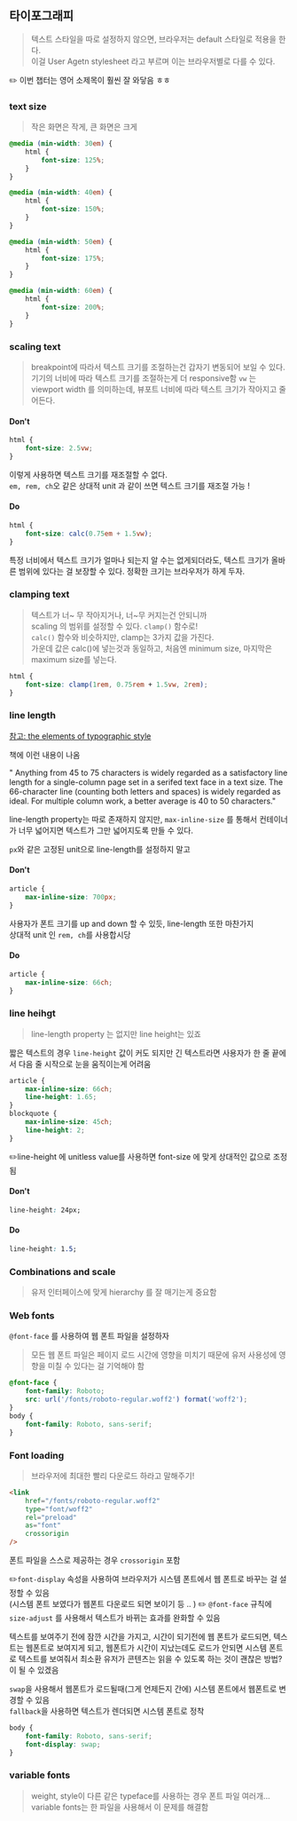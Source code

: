 ## 타이포그래피

> 텍스트 스타일을 따로 설정하지 않으면, 브라우저는 default 스타일로 적용을 한다.\
> 이걸 User Agetn stylesheet 라고 부르며 이는 브라우저별로 다를 수 있다.

✏️ 이번 챕터는 영어 소제목이 훨씬 잘 와닿음 ㅎㅎ

### text size

> 작은 화면은 작게, 큰 화면은 크게

```css
@media (min-width: 30em) {
	html {
		font-size: 125%;
	}
}

@media (min-width: 40em) {
	html {
		font-size: 150%;
	}
}

@media (min-width: 50em) {
	html {
		font-size: 175%;
	}
}

@media (min-width: 60em) {
	html {
		font-size: 200%;
	}
}
```

### scaling text

> breakpoint에 따라서 텍스트 크기를 조절하는건 갑자기 변동되어 보일 수 있다.\
> 기기의 너비에 따라 텍스트 크기를 조절하는게 더 responsive함
> `vw` 는 viewport width 를 의미하는데, 뷰포트 너비에 따라 텍스트 크기가 작아지고 줄어든다.

#### Don't

```css
html {
	font-size: 2.5vw;
}
```

이렇게 사용하면 텍스트 크기를 재조절할 수 없다.\
`em, rem, ch`오 같은 상대적 unit 과 같이 쓰면 텍스트 크기를 재조절 가능 !

#### Do

```css
html {
	font-size: calc(0.75em + 1.5vw);
}
```

특정 너비에서 텍스트 크기가 얼마나 되는지 알 수는 없게되더라도, 텍스트 크기가 올바른 범위에 있다는 걸 보장할 수 있다. 정확한 크기는 브라우저가 하게 두자.

### clamping text

> 텍스트가 너~ 무 작아지거나, 너~무 커지는건 안되니까\
> scaling 의 범위를 설정할 수 있다. `clamp()` 함수로!\
> `calc()` 함수와 비슷하지만, clamp는 3가지 값을 가진다.\
> 가운데 값은 calc()에 넣는것과 동일하고, 처음엔 minimum size, 마지막은 maximum size를 넣는다.

```css
html {
	font-size: clamp(1rem, 0.75rem + 1.5vw, 2rem);
}
```

### line length

[참고: the elements of typographic style](http://webtypography.net/2.1.2)

책에 이런 내용이 나옴

" Anything from 45 to 75 characters is widely regarded as a satisfactory line length for a single-column page set in a serifed text face in a text size. The 66-character line (counting both letters and spaces) is widely regarded as ideal. For multiple column work, a better average is 40 to 50 characters."

line-length property는 따로 존재하지 않지만, `max-inline-size` 를 통해서 컨테이너가 너무 넓어지면 텍스트가 그만 넓어지도록 만들 수 있다.

`px`와 같은 고정된 unit으로 line-length를 설정하지 말고

#### Don't

```css
article {
	max-inline-size: 700px;
}
```

사용자가 폰트 크기를 up and down 할 수 있듯, line-length 또한 마찬가지\
상대적 unit 인 `rem, ch`를 사용합시당

#### Do

```css
article {
	max-inline-size: 66ch;
}
```

### line heihgt

> line-length property 는 없지만 line height는 있죠

짧은 텍스트의 경우 `line-height` 값이 커도 되지만 긴 텍스트라면 사용자가 한 줄 끝에서 다음 줄 시작으로 눈을 움직이는게 어려움

```css
article {
	max-inline-size: 66ch;
	line-height: 1.65;
}
blockquote {
	max-inline-size: 45ch;
	line-height: 2;
}
```

✏️line-height 에 unitless value를 사용하면 font-size 에 맞게 상대적인 값으로 조정됨

#### Don't

```css
line-height: 24px;
```

#### Do

```css
line-height: 1.5;
```

### Combinations and scale

> 유저 인터페이스에 맞게 hierarchy 를 잘 매기는게 중요함

### Web fonts

`@font-face` 를 사용하여 웹 폰트 파일을 설정하자

> 모든 웹 폰트 파일은 페이지 로드 시간에 영향을 미치기 때문에 유저 사용성에 영향을 미칠 수 있다는 걸 기억해야 함

```css
@font-face {
	font-family: Roboto;
	src: url('/fonts/roboto-regular.woff2') format('woff2');
}
body {
	font-family: Roboto, sans-serif;
}
```

### Font loading

> 브라우저에 최대한 빨리 다운로드 하라고 말해주기!

```html
<link
	href="/fonts/roboto-regular.woff2"
	type="font/woff2"
	rel="preload"
	as="font"
	crossorigin
/>
```

폰트 파일을 스스로 제공하는 경우 `crossorigin` 포함

✏️`font-display` 속성을 사용하여 브라우저가 시스템 폰트에서 웹 폰트로 바꾸는 걸 설정할 수 있음\
(시스템 폰트 보였다가 웹폰트 다운로드 되면 보이기 등 .. )
✏️ `@font-face` 규칙에 `size-adjust` 를 사용해서 텍스트가 바뀌는 효과를 완화할 수 있음

텍스트를 보여주기 전에 잠깐 시간을 가지고, 시간이 되기전에 웹 폰트가 로드되면, 텍스트는 웹폰트로 보여지게 되고, 웹폰트가 시간이 지났는데도 로드가 안되면 시스템 폰트로 텍스트를 보여줘서 최소환 유저가 콘텐츠는 읽을 수 있도록 하는 것이 괜찮은 방법? 이 될 수 있겠음

`swap`을 사용해서 웹폰트가 로드될때(그게 언제든지 간에) 시스템 폰트에서 웹폰트로 변경할 수 있음\
`fallback`을 사용하면 텍스트가 렌더되면 시스템 폰트로 정착

```css
body {
	font-family: Roboto, sans-serif;
	font-display: swap;
}
```

### variable fonts

> weight, style이 다른 같은 typeface를 사용하는 경우 폰트 파일 여러개...\
> variable fonts는 한 파일을 사용해서 이 문제를 해결함
